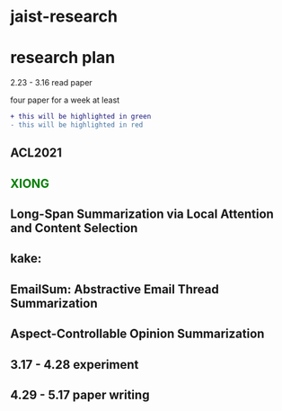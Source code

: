 # jaist-research
research plan
=======
2.23 - 3.16 read paper

four paper for a week at least


```diff
+ this will be highlighted in green
- this will be highlighted in red
```

ACL2021 
------------
<font color = green> XIONG </font> 
 ------
Long-Span Summarization via Local Attention and Content Selection
------



kake:
-----
EmailSum: Abstractive Email Thread Summarization
-------------

Aspect-Controllable Opinion Summarization
-----

3.17 - 4.28 experiment
------------------

4.29 - 5.17 paper writing
-------------------------

